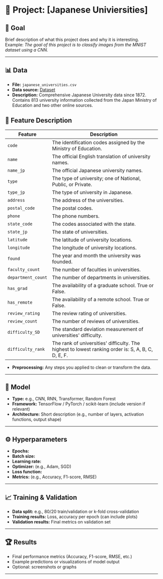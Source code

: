 # 📌 Project: [Japanese Univiersities]

## 🎯 Goal
Brief description of what this project does and why it is interesting.  
Example: *The goal of this project is to classify images from the MNIST dataset using a CNN.*

---

## 📊 Data
- **File:** `japanese_universities.csv`  
- **Data source:** [Dataset](https://www.kaggle.com/datasets/webdevbadger/japanese-universities)  
- **Description:** Comprehensive Japanese University data since 1872. Contains 813 university information collected from the Japan Ministry of Education and two other online sources.

## 📄 Feature Description

| Feature | Description |
|---------|-------------|
| `code` | The identification codes assigned by the Ministry of Education. |
| `name` | The official English translation of university names. |
| `name_jp` | The official Japanese university names. |
| `type` | The type of university; one of National, Public, or Private. |
| `type_jp` | The type of university in Japanese. |
| `address` | The address of the universities. |
| `postal_code` | The postal codes. |
| `phone` | The phone numbers. |
| `state_code` | The codes associated with the state. |
| `state_jp` | The state of universities. |
| `latitude` | The latitude of university locations. |
| `longitude` | The longitude of university locations. |
| `found` | The year and month the university was founded. |
| `faculty_count` | The number of faculties in universities. |
| `department_count` | The number of departments in universities. |
| `has_grad` | The availability of a graduate school. True or False. |
| `has_remote` | The availability of a remote school. True or False. |
| `review_rating` | The review rating of universities. |
| `review_count` | The number of reviews of universities. |
| `difficulty_SD` | The standard deviation measurement of universities' difficulty. |
| `difficulty_rank` | The rank of universities' difficulty. The highest to lowest ranking order is: S, A, B, C, D, E, F. |


- **Preprocessing:** Any steps you applied to clean or transform the data.  

---

## 🧠 Model
- **Type:** e.g., CNN, RNN, Transformer, Random Forest  
- **Framework:** TensorFlow / PyTorch / scikit-learn (include version if relevant)  
- **Architecture:** Short description (e.g., number of layers, activation functions, output shape)  

---

## ⚙️ Hyperparameters
- **Epochs:**  
- **Batch size:**  
- **Learning rate:**  
- **Optimizer:** (e.g., Adam, SGD)  
- **Loss function:**  
- **Metrics:** (e.g., Accuracy, F1-score, RMSE)  

---

## 📈 Training & Validation
- **Data split:** e.g., 80/20 train/validation or k-fold cross-validation  
- **Training results:** Loss, accuracy per epoch (can include plots)  
- **Validation results:** Final metrics on validation set  

---

## 🏆 Results
- Final performance metrics (Accuracy, F1-score, RMSE, etc.)  
- Example predictions or visualizations of model output  
- Optional: screenshots or graphs  
 

---

